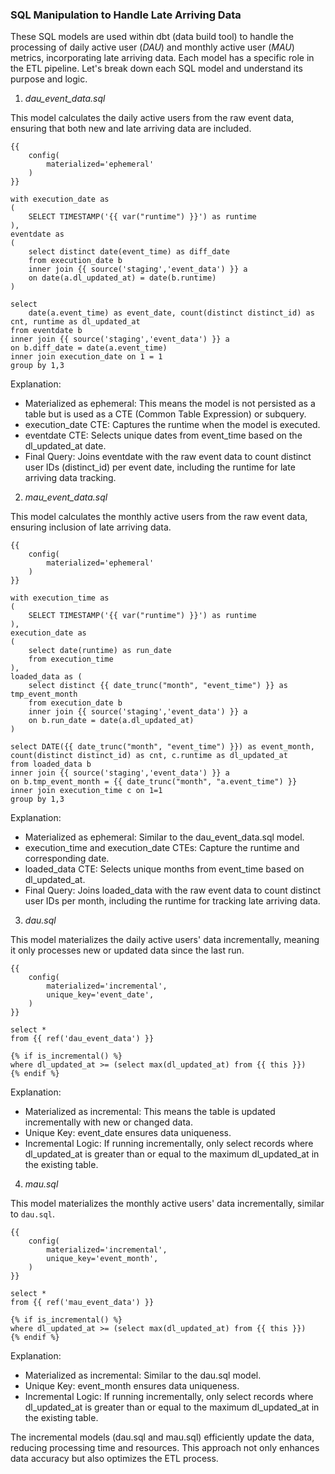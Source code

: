 ### SQL Manipulation to Handle Late Arriving Data

These SQL models are used within dbt (data build tool) to handle the processing of daily active user (*DAU*) and monthly active user (*MAU*) metrics, incorporating late arriving data. Each model has a specific role in the ETL pipeline. Let's break down each SQL model and understand its purpose and logic.

1. *dau_event_data.sql*

This model calculates the daily active users from the raw event data, ensuring that both new and late arriving data are included.
```
{{
    config(
        materialized='ephemeral'
    )
}}

with execution_date as 
(
    SELECT TIMESTAMP('{{ var("runtime") }}') as runtime
),
eventdate as 
(
    select distinct date(event_time) as diff_date
    from execution_date b
    inner join {{ source('staging','event_data') }} a
    on date(a.dl_updated_at) = date(b.runtime)
)

select
    date(a.event_time) as event_date, count(distinct distinct_id) as cnt, runtime as dl_updated_at
from eventdate b
inner join {{ source('staging','event_data') }} a
on b.diff_date = date(a.event_time)
inner join execution_date on 1 = 1
group by 1,3
```

Explanation:

+ Materialized as ephemeral: This means the model is not persisted as a table but is used as a CTE (Common Table Expression) or subquery.
+ execution_date CTE: Captures the runtime when the model is executed.
+ eventdate CTE: Selects unique dates from event_time based on the dl_updated_at date.
+ Final Query: Joins eventdate with the raw event data to count distinct user IDs (distinct_id) per event date, including the runtime for late arriving data tracking.

2. *mau_event_data.sql*

This model calculates the monthly active users from the raw event data, ensuring inclusion of late arriving data.
```
{{
    config(
        materialized='ephemeral'
    )
}}

with execution_time as 
(
    SELECT TIMESTAMP('{{ var("runtime") }}') as runtime
),
execution_date as
(
    select date(runtime) as run_date
    from execution_time
),
loaded_data as (
    select distinct {{ date_trunc("month", "event_time") }} as tmp_event_month
    from execution_date b
    inner join {{ source('staging','event_data') }} a
    on b.run_date = date(a.dl_updated_at)
)

select DATE({{ date_trunc("month", "event_time") }}) as event_month, 
count(distinct distinct_id) as cnt, c.runtime as dl_updated_at
from loaded_data b
inner join {{ source('staging','event_data') }} a
on b.tmp_event_month = {{ date_trunc("month", "a.event_time") }}
inner join execution_time c on 1=1
group by 1,3
```

Explanation:

+ Materialized as ephemeral: Similar to the dau_event_data.sql model.
+ execution_time and execution_date CTEs: Capture the runtime and corresponding date.
+ loaded_data CTE: Selects unique months from event_time based on dl_updated_at.
+ Final Query: Joins loaded_data with the raw event data to count distinct user IDs per month, including the runtime for tracking late arriving data.

3. *dau.sql*

This model materializes the daily active users' data incrementally, meaning it only processes new or updated data since the last run.
```
{{
    config(
        materialized='incremental',
        unique_key='event_date',
    )
}}

select *
from {{ ref('dau_event_data') }}

{% if is_incremental() %}
where dl_updated_at >= (select max(dl_updated_at) from {{ this }})
{% endif %}
```

Explanation:

+ Materialized as incremental: This means the table is updated incrementally with new or changed data.
+ Unique Key: event_date ensures data uniqueness.
+ Incremental Logic: If running incrementally, only select records where dl_updated_at is greater than or equal to the maximum dl_updated_at in the existing table.

4. *mau.sql*

This model materializes the monthly active users' data incrementally, similar to `dau.sql`.
```
{{
    config(
        materialized='incremental',
        unique_key='event_month',
    )
}}

select *
from {{ ref('mau_event_data') }}

{% if is_incremental() %}
where dl_updated_at >= (select max(dl_updated_at) from {{ this }})
{% endif %}
```

Explanation:

+ Materialized as incremental: Similar to the dau.sql model.
+ Unique Key: event_month ensures data uniqueness.
+ Incremental Logic: If running incrementally, only select records where dl_updated_at is greater than or equal to the maximum dl_updated_at in the existing table.


The incremental models (dau.sql and mau.sql) efficiently update the data, reducing processing time and resources. This approach not only enhances data accuracy but also optimizes the ETL process.